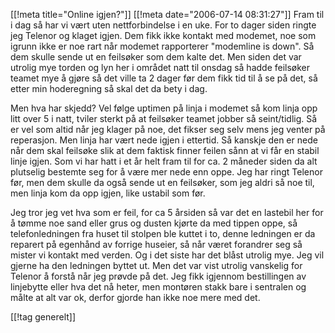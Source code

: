 [[!meta  title="Online igjen?"]]
[[!meta  date="2006-07-14 08:31:27"]]
Fram til i dag så har vi vært uten nettforbindelse i en uke. For to dager siden ringte jeg Telenor og klaget igjen. Dem fikk ikke kontakt med modemet, noe som igrunn ikke er noe rart når modemet rapporterer "modemline is down". Så dem skulle sende ut en feilsøker som dem kalte det. Men siden det var utrolig mye torden og lyn her i området natt til onsdag så hadde feilsøker teamet mye å gjøre så det ville ta 2 dager før dem fikk tid til å se på det, så etter min hoderegning så skal det da bety i dag.

Men hva har skjedd? Vel følge uptimen på linja i modemet så kom linja opp litt over 5 i natt, tviler sterkt på at feilsøker teamet jobber så seint/tidlig. Så er vel som altid når jeg klager på noe, det fikser seg selv mens jeg venter på reperasjon. Men linja har vært nede igjen i ettertid. Så kanskje den er nede når dem skal feilsøke slik at dem faktisk finner feilen sånn at vi får en stabil linje igjen. Som vi har hatt i et år helt fram til for ca. 2 måneder siden da alt plutselig bestemte seg for å være mer nede enn oppe. Jeg har ringt Telenor før, men dem skulle da også sende ut en feilsøker, som jeg aldri så noe til, men linja kom da opp igjen, like ustabil som før.

Jeg tror jeg vet hva som er feil, for ca 5 årsiden så var det en lastebil her for å tømme noe sand eller grus og dusten kjørte da med tippen oppe, så telefonledningen fra huset til stolpen ble kuttet i to, denne ledningen er da reparert på egenhånd av forrige huseier, så når været forandrer seg så mister vi kontakt med verden. Og i det siste har det blåst utrolig mye. Jeg vil gjerne ha den ledningen byttet ut. Men det var vist utrolig vanskelig for Telenor å forstå når jeg prøvde på det. Jeg fikk igjennom bestillingen av linjebytte eller hva det nå heter, men montøren stakk bare i sentralen og målte at alt var ok, derfor gjorde han ikke noe mere med det.

[[!tag  generelt]]